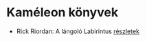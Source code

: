 # Kaméleon könyvek

- Rick Riordan: A lángoló Labirintus [részletek](../_details/Rick%20Riordan.md#id_1655)